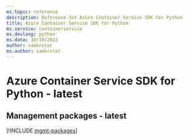 ```yaml
---
ms.topic: reference
description: Reference for Azure Container Service SDK for Python
title: Azure Container Service SDK for Python
ms.service: containerservice
ms.devlang: python
ms.data: 10/10/2022
author: samkreter
ms.author: samkreter
---
```

# Azure Container Service SDK for Python - latest

## Management packages - latest
[!INCLUDE [mgmt-packages](container-service-mgmt-index.md)]